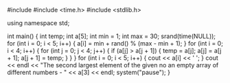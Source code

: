 #include <iostream>
#include <time.h>
#include <stdlib.h>

using namespace std;



int main() {
	int temp;
	int a[5];
	int min = 1;
	int max = 30;
	srand(time(NULL));
	for (int i = 0; i < 5; i++) {
		a[i] = min + rand() % (max - min + 1);
	}
	for (int i = 0; i < 4; i++) {
		for (int j = 0; j < 4; j++) {
			if (a[j] > a[j + 1]) {
				temp = a[j];
				a[j] = a[j + 1];
				a[j + 1] = temp;
			}
		}
	}
	for (int i = 0; i < 5; i++) {
		cout << a[i] << ' ';
	}
	cout << endl << "The second largest element of the given no an empty array of different numbers - " << a[3] << endl;
	system("pause");
}

